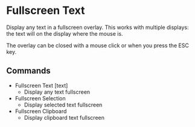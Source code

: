 # Fullscreen Text

Display any text in a fullscreen overlay. This works with multiple displays: the text will on the display where the mouse is.

The overlay can be closed with a mouse click or when you press the ESC key.

## Commands

* Fullscreen Text [text]
  * Display any text fullscreen
* Fullscreen Selection
  * Display selected text fullscreen
* Fullscreen Clipboard
  * Display clipboard text fullscreen
